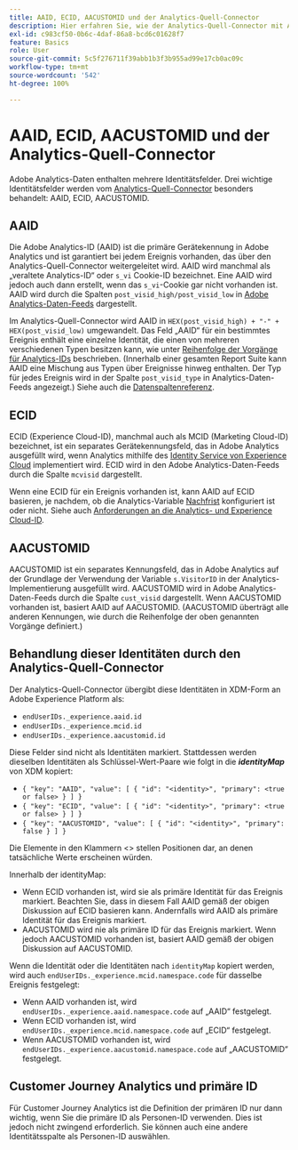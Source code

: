 ```yaml
---
title: AAID, ECID, AACUSTOMID und der Analytics-Quell-Connector
description: Hier erfahren Sie, wie der Analytics-Quell-Connector mit Adobe Analytics-Identitätsfeldern umgeht.
exl-id: c983cf50-0b6c-4daf-86a8-bcd6c01628f7
feature: Basics
role: User
source-git-commit: 5c5f276711f39abb1b3f3b955ad99e17cb0ac09c
workflow-type: tm+mt
source-wordcount: '542'
ht-degree: 100%

---
```


# AAID, ECID, AACUSTOMID und der Analytics-Quell-Connector

Adobe Analytics-Daten enthalten mehrere Identitätsfelder. Drei wichtige Identitätsfelder werden vom [Analytics-Quell-Connector](https://experienceleague.adobe.com/docs/experience-platform/sources/ui-tutorials/create/adobe-applications/analytics.html?lang=de) besonders behandelt: AAID, ECID, AACUSTOMID.

## AAID

Die Adobe Analytics-ID (AAID) ist die primäre Gerätekennung in Adobe Analytics und ist garantiert bei jedem Ereignis vorhanden, das über den Analytics-Quell-Connector weitergeleitet wird. AAID wird manchmal als „veraltete Analytics-ID“ oder `s_vi` Cookie-ID bezeichnet. Eine AAID wird jedoch auch dann erstellt, wenn das `s_vi`-Cookie gar nicht vorhanden ist. AAID wird durch die Spalten `post_visid_high/post_visid_low` in [Adobe Analytics-Daten-Feeds](https://experienceleague.adobe.com/docs/analytics/export/analytics-data-feed/data-feed-contents/datafeeds-reference.html?lang=de#columns%2C-descriptions%2C-and-data-types) dargestellt.

Im Analytics-Quell-Connector wird AAID in `HEX(post_visid_high) + "-" + HEX(post_visid_low)` umgewandelt. Das Feld „AAID“ für ein bestimmtes Ereignis enthält eine einzelne Identität, die einen von mehreren verschiedenen Typen besitzen kann, wie unter [Reihenfolge der Vorgänge für Analytics-IDs](https://experienceleague.adobe.com/de/docs/id-service/using/reference/analytics-reference/analytics-order-of-operations) beschrieben. (Innerhalb einer gesamten Report Suite kann AAID eine Mischung aus Typen über Ereignisse hinweg enthalten. Der Typ für jedes Ereignis wird in der Spalte `post_visid_type` in Analytics-Daten-Feeds angezeigt.) Siehe auch die [Datenspaltenreferenz](https://experienceleague.adobe.com/docs/analytics/export/analytics-data-feed/data-feed-contents/datafeeds-reference.html?lang=de).

## ECID

ECID (Experience Cloud-ID), manchmal auch als MCID (Marketing Cloud-ID) bezeichnet, ist ein separates Gerätekennungsfeld, das in Adobe Analytics ausgefüllt wird, wenn Analytics mithilfe des [Identity Service von Experience Cloud](https://experienceleague.adobe.com/docs/id-service/using/implementation/setup-analytics.html?lang=de) implementiert wird. ECID wird in den Adobe Analytics-Daten-Feeds durch die Spalte `mcvisid` dargestellt.

Wenn eine ECID für ein Ereignis vorhanden ist, kann AAID auf ECID basieren, je nachdem, ob die Analytics-Variable [Nachfrist](https://experienceleague.adobe.com/docs/id-service/using/reference/analytics-reference/grace-period.html?lang=de) konfiguriert ist oder nicht. Siehe auch [Anforderungen an die Analytics- und Experience Cloud-ID](https://experienceleague.adobe.com/docs/id-service/using/reference/analytics-reference/legacy-analytics.html?lang=de).

## AACUSTOMID

AACUSTOMID ist ein separates Kennungsfeld, das in Adobe Analytics auf der Grundlage der Verwendung der Variable `s.VisitorID` in der Analytics-Implementierung ausgefüllt wird. AACUSTOMID wird in Adobe Analytics-Daten-Feeds durch die Spalte `cust_visid` dargestellt. Wenn AACUSTOMID vorhanden ist, basiert AAID auf AACUSTOMID. (AACUSTOMID überträgt alle anderen Kennungen, wie durch die Reihenfolge der oben genannten Vorgänge definiert.)

## Behandlung dieser Identitäten durch den Analytics-Quell-Connector

Der Analytics-Quell-Connector übergibt diese Identitäten in XDM-Form an Adobe Experience Platform als:

* `endUserIDs._experience.aaid.id`
* `endUserIDs._experience.mcid.id`
* `endUserIDs._experience.aacustomid.id`

Diese Felder sind nicht als Identitäten markiert. Stattdessen werden dieselben Identitäten als Schlüssel-Wert-Paare wie folgt in die **_identityMap_** von XDM kopiert:

* `{ "key": "AAID", "value": [ { "id": "<identity>", "primary": <true or false> } ] }`
* `{ "key": "ECID", "value": [ { "id": "<identity>", "primary": <true or false> } ] }`
* `{ "key": "AACUSTOMID", "value": [ { "id": "<identity>", "primary": false } ] }`

Die Elemente in den Klammern &lt;> stellen Positionen dar, an denen tatsächliche Werte erscheinen würden.

Innerhalb der identityMap:

* Wenn ECID vorhanden ist, wird sie als primäre Identität für das Ereignis markiert. Beachten Sie, dass in diesem Fall AAID gemäß der obigen Diskussion auf ECID basieren kann.
Andernfalls wird AAID als primäre Identität für das Ereignis markiert.
* AACUSTOMID wird nie als primäre ID für das Ereignis markiert. Wenn jedoch AACUSTOMID vorhanden ist, basiert AAID gemäß der obigen Diskussion auf AACUSTOMID.

Wenn die Identität oder die Identitäten nach `identityMap` kopiert werden, wird auch `endUserIDs._experience.mcid.namespace.code` für dasselbe Ereignis festgelegt:

* Wenn AAID vorhanden ist, wird `endUserIDs._experience.aaid.namespace.code` auf „AAID“ festgelegt.
* Wenn ECID vorhanden ist, wird `endUserIDs._experience.mcid.namespace.code` auf „ECID“ festgelegt.
* Wenn AACUSTOMID vorhanden ist, wird `endUserIDs._experience.aacustomid.namespace.code` auf „AACUSTOMID“ festgelegt.

## Customer Journey Analytics und primäre ID

Für Customer Journey Analytics ist die Definition der primären ID nur dann wichtig, wenn Sie die primäre ID als Personen-ID verwenden. Dies ist jedoch nicht zwingend erforderlich. Sie können auch eine andere Identitätsspalte als Personen-ID auswählen.
